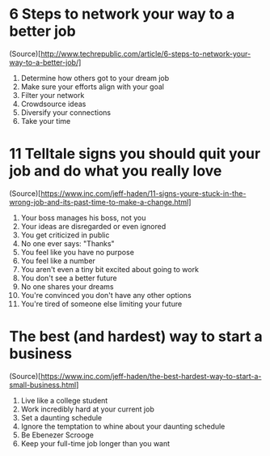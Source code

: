 # 6 Steps to network your way to a better job

(Source)[http://www.techrepublic.com/article/6-steps-to-network-your-way-to-a-better-job/]

1. Determine how others got to your dream job
2. Make sure your efforts align with your goal
3. Filter your network
4. Crowdsource ideas
5. Diversify your connections
6. Take your time

# 11 Telltale signs you should quit your job and do what you really love

(Source)[https://www.inc.com/jeff-haden/11-signs-youre-stuck-in-the-wrong-job-and-its-past-time-to-make-a-change.html]

1. Your boss manages his boss, not you
2. Your ideas are disregarded or even ignored
3. You get criticized in public
4. No one ever says: "Thanks"
5. You feel like you have no purpose
6. You feel like a number
7. You aren't even a tiny bit excited about going to work
8. You don't see a better future
9. No one shares your dreams
10. You're convinced you don't have any other options
11. You're tired of someone else limiting your future

# The best (and hardest) way to start a business

(Source)[https://www.inc.com/jeff-haden/the-best-hardest-way-to-start-a-small-business.html]

1. Live like a college student
2. Work incredibly hard at your current job
3. Set a daunting schedule
4. Ignore the temptation to whine about your daunting schedule
5. Be Ebenezer Scrooge
6. Keep your full-time job longer than you want
